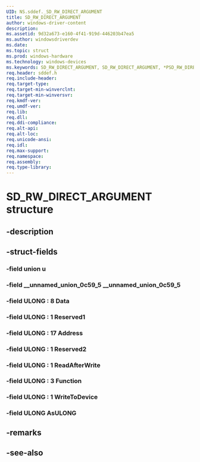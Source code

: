 ```yaml
---
UID: NS.sddef._SD_RW_DIRECT_ARGUMENT
title: SD_RW_DIRECT_ARGUMENT
author: windows-driver-content
description: 
ms.assetid: 9d32a673-e160-4f41-919d-446203b47ea5
ms.author: windowsdriverdev
ms.date: 
ms.topic: struct
ms.prod: windows-hardware
ms.technology: windows-devices
ms.keywords: SD_RW_DIRECT_ARGUMENT, SD_RW_DIRECT_ARGUMENT, *PSD_RW_DIRECT_ARGUMENT
req.header: sddef.h
req.include-header:
req.target-type:
req.target-min-winverclnt:
req.target-min-winversvr:
req.kmdf-ver:
req.umdf-ver:
req.lib:
req.dll:
req.ddi-compliance:
req.alt-api:
req.alt-loc:
req.unicode-ansi:
req.idl:
req.max-support:
req.namespace:
req.assembly:
req.type-library:
---
```


# SD_RW_DIRECT_ARGUMENT structure

## -description



## -struct-fields

### -field union u			
 	
### -field __unnamed_union_0c59_5 __unnamed_union_0c59_5			
 	
### -field ULONG  : 8 Data			
 	
### -field ULONG  : 1 Reserved1			
 	
### -field ULONG  : 17 Address			
 	
### -field ULONG  : 1 Reserved2			
 	
### -field ULONG  : 1 ReadAfterWrite			
 	
### -field ULONG  : 3 Function			
 	
### -field ULONG  : 1 WriteToDevice			
 	
### -field ULONG AsULONG			
 	
## -remarks

## -see-also